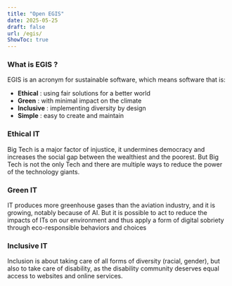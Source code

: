 ```yaml
---
title: "Open EGIS"
date: 2025-05-25
draft: false
url: /egis/
ShowToc: true
---
```

### What is EGIS ?
EGIS is an acronym for sustainable software, which means software that is:
* **Ethical** : using fair solutions for a better world
* **Green** : with minimal impact on the climate
* **Inclusive** : implementing diversity by design
* **Simple** : easy to create and maintain

### Ethical IT
Big Tech is a major factor of injustice, it undermines democracy and increases the social gap between the wealthiest and the poorest. But Big Tech is not the only Tech and there are multiple ways to reduce the power of the technology giants.

### Green IT
IT produces more greenhouse gases than the aviation industry, and it is growing, notably because of AI. But it is possible to act to reduce the impacts of ITs on our environment and thus apply a form of digital sobriety through eco-responsible behaviors and choices

### Inclusive IT
Inclusion is about taking care of all forms of diversity (racial, gender), but also to take care of disability, as the disability community deserves equal access to websites and online services.  
